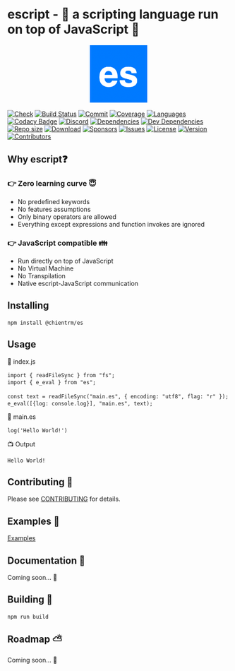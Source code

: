 # escript - :pray: a scripting language run on top of JavaScript :pray:

<p align="center">
    <img src="https://raw.githubusercontent.com/chientrm/es/main/logo.png"
        height="130">
</p>

[![Check](https://img.shields.io/github/checks-status/chientrm/es/main)](https://github.com/chientrm/es/pulls)
[![Build Status](https://img.shields.io/github/workflow/status/chientrm/es/Node.js%20CI)](https://github.com/chientrm/es/actions/workflows/node.js.yml)
[![Commit](https://img.shields.io/github/commit-activity/m/chientrm/es)](https://img.shields.io/github/commit-activity/m/chientrm/es)
[![Coverage](https://img.shields.io/nycrc/chientrm/es?config=.nycrc&preferredThreshold=lines)](https://github.com/chientrm/es)
[![Languages](https://img.shields.io/github/languages/top/chientrm/es)](https://github.com/trending/javascript)
[![Codacy Badge](https://app.codacy.com/project/badge/Grade/579fa15f5c4d431fb77c089edd849e4e)](https://www.codacy.com/gh/chientrm/es/dashboard?utm_source=github.com&utm_medium=referral&utm_content=chientrm/es&utm_campaign=Badge_Grade)
[![Discord](https://img.shields.io/discord/925391810472329276?logo=discord)](https://discord.gg/465qH6x6)
[![Dependencies](https://img.shields.io/depfu/chientrm/es)](https://depfu.com/repos/github/chientrm/es)
[![Dev Dependencies](https://img.shields.io/github/package-json/dependency-version/chientrm/es/dev/rollup/main)](https://github.com/chientrm/es/blob/main/package.json)
[![Repo size](https://img.shields.io/github/repo-size/chientrm/es)](https://github.com/chientrm/es)
[![Download](https://img.shields.io/npm/dt/@chientrm/es)](https://www.npmjs.com/package/@chientrm/es)
[![Sponsors](https://img.shields.io/github/sponsors/chientrm)](https://github.com/chientrm)
[![Issues](https://img.shields.io/github/issues/chientrm/es)](https://github.com/chientrm/es/issues)
[![License](https://img.shields.io/npm/l/@chientrm/es)](https://github.com/chientrm/es/blob/main/LICENSE)
[![Version](https://img.shields.io/github/package-json/v/chientrm/es)](https://github.com/chientrm/es)
[![Contributors](https://img.shields.io/github/contributors/chientrm/es)](https://github.com/chientrm/es/graphs/contributors)

## Why escript:question:

### :point_right: Zero learning curve :innocent:

- No predefined keywords
- No features assumptions
- Only binary operators are allowed
- Everything except expressions and function invokes are ignored

### :point_right: JavaScript compatible :family:

- Run directly on top of JavaScript
- No Virtual Machine
- No Transpilation
- Native escript-JavaScript communication

## Installing

```
npm install @chientrm/es
```

## Usage

:page_facing_up: index.js

```
import { readFileSync } from "fs";
import { e_eval } from "es";

const text = readFileSync("main.es", { encoding: "utf8", flag: "r" });
e_eval([{log: console.log}], "main.es", text);
```

:page_facing_up: main.es

```
log('Hello World!')
```

:tv: Output

```
Hello World!
```

## Contributing :muscle:
Please see [CONTRIBUTING](CONTRIBUTING.md) for details.

## Examples :green_book:

[Examples](https://github.com/chientrm/es/tree/main/examples)

## Documentation :green_book:

Coming soon... :construction_worker:

## Building :hammer:

```
npm run build
```

## Roadmap :partly_sunny:

Coming soon... :construction_worker:
